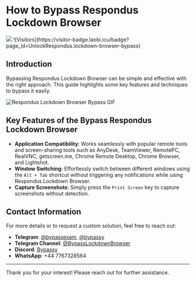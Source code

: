 # How to Bypass Respondus Lockdown Browser

<img align="" src="https://visitor-badge.laobi.icu/badge?page_id=UnlockRespondus.lockdown-browser-bypass" />
![Visitors](https://visitor-badge.laobi.icu/badge?page_id=UnlockRespondus.lockdown-browser-bypass)


## Introduction
Bypassing Respondus Lockdown Browser can be simple and effective with the right approach. This guide highlights some key features and techniques to bypass it easily.

![Respondus Lockdown Browser Bypass GIF](./lockdown-browser-bypass.gif)

## Key Features of the Bypass Respondus Lockdown Browser
- **Application Compatibility**: Works seamlessly with popular remote tools and screen-sharing tools such as AnyDesk, TeamViewer, RemotePC, RealVNC, getscreen.me, Chrome Remote Desktop, Chrome Browser, and Lightshot.
- **Window Switching**: Effortlessly switch between different windows using the `Alt + Tab` shortcut without triggering any notifications while using Respondus Lockdown Browser.
- **Capture Screenshots**: Simply press the `Print Screen` key to capture screenshots without detection.

## Contact Information
For more details or to request a custom solution, feel free to reach out:

- **Telegram**: [@bypassexam](https://t.me/bypassexam), [@bypassy](https://t.me/bypassy)
- **Telegram Channel**: [@BypassLockdownBrowser](https://t.me/BypassLockdownBrowser)
- **Discord**: [Bypassy](https://discord.gg/WF6KQHMpQx)
- **WhatsApp**: +44 7767328564

---

Thank you for your interest! Please reach out for further assistance.
